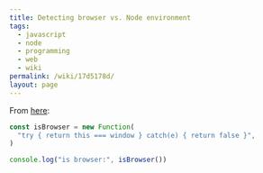 ```yaml
---
title: Detecting browser vs. Node environment
tags:
  - javascript
  - node
  - programming
  - web
  - wiki
permalink: /wiki/17d5178d/
layout: page
---
```


From [here](https://stackoverflow.com/a/31090240):

```js
const isBrowser = new Function(
  "try { return this === window } catch(e) { return false }",
)

console.log("is browser:", isBrowser())
```
